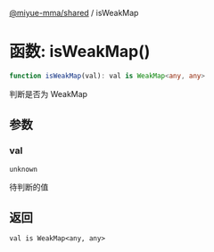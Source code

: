 [@miyue-mma/shared](../index.md) / isWeakMap

# 函数: isWeakMap()

```ts
function isWeakMap(val): val is WeakMap<any, any>
```

判断是否为 WeakMap

## 参数

### val

`unknown`

待判断的值

## 返回

`val is WeakMap<any, any>`
